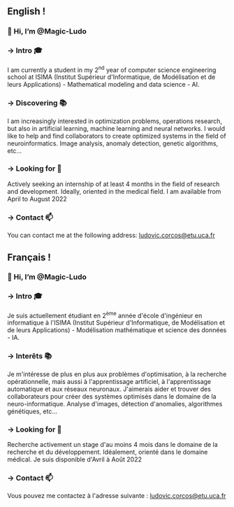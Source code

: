 ## English !
### 👋 Hi, I’m @Magic-Ludo

### -> Intro 🎓
I am currently a student in my 2<sup>nd</sup> year of computer science engineering school at ISIMA (Institut Supérieur d'Informatique, de Modélisation et de leurs Applications) - Mathematical modeling and data science - AI.

### -> Discovering 📚

I am increasingly interested in optimization problems, operations research, but also in artificial learning, machine learning and neural networks.
I would like to help and find collaborators to create optimized systems in the field of neuroinformatics. 
Image analysis, anomaly detection, genetic algorithms, etc...

### -> Looking for 👀

Actively seeking an internship of at least 4 months in the field of research and development.
Ideally, oriented in the medical field.
I am available from April to August 2022

### -> Contact 📫

You can contact me at the following address: <a href="mailto:ludovic.corcos@etu.uca.fr">ludovic.corcos@etu.uca.fr</a>

## Français !
### 👋 Hi, I’m @Magic-Ludo

### -> Intro 🎓

Je suis actuellement étudiant en 2<sup>ème</sup> année d'école d'ingénieur en informatique à l'ISIMA (Institut Supérieur d'Informatique, de Modélisation et de leurs Applications) - Modélisation mathématique et science des données - IA.

### -> Interêts 📚

Je m'intéresse de plus en plus aux problèmes d'optimisation, à la recherche opérationnelle, mais aussi à l'apprentissage artificiel, à l'apprentissage automatique et aux réseaux neuronaux.
J'aimerais aider et trouver des collaborateurs pour créer des systèmes optimisés dans le domaine de la neuro-informatique. 
Analyse d'images, détection d'anomalies, algorithmes génétiques, etc...

### -> Looking for 👀

Recherche activement un stage d'au moins 4 mois dans le domaine de la recherche et du développement.
Idéalement, orienté dans le domaine médical.
Je suis disponible d'Avril à Août 2022

### -> Contact 📫

Vous pouvez me contactez à l'adresse suivante : <a href="mailto:ludovic.corcos@etu.uca.fr">ludovic.corcos@etu.uca.fr</a>

<!---
Magic-Ludo/Magic-Ludo is a ✨ special ✨ repository because its `README.md` (this file) appears on your GitHub profile.
You can click the Preview link to take a look at your changes.
--->
